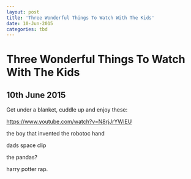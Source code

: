 ```yaml
---
layout: post
title: 'Three Wonderful Things To Watch With The Kids'
date: 10-Jun-2015
categories: tbd
---
```


# Three Wonderful Things To Watch With The Kids

## 10th June 2015

Get under a blanket,   cuddle up and enjoy these:

https://www.youtube.com/watch?v=N8rjJrYWIEU

the boy that invented the robotoc hand

dads space clip

the pandas?

harry potter rap.
